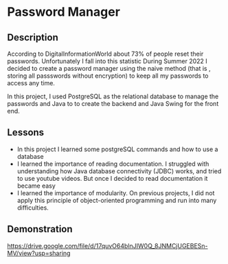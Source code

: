 # Password Manager

## Description

According to DigitalInformationWorld about 73% of people reset their passwords. Unfortunately I fall into this statistic
During Summer 2022 I decided to create a password manager using the naive method (that is , storing all passswords without encryption)
to keep all my passwords to access any time. 

In this project, I used PostgreSQL as the relational database to manage the passwords and Java to to create the backend and 
Java Swing for the front end. 

## Lessons
- In this project I learned some postgreSQL commands and how to use a database
- I learned the importance of reading documentation. I struggled with understanding how Java database connectivity (JDBC) works, and tried to use youtube
videos. But once I decided to read documentation it became easy
- I learned the importance of modularity. On previous projects, I did not apply this principle of object-oriented programming and run into many difficulties.

## Demonstration
https://drive.google.com/file/d/17quvO64blnJIW0Q_8JNMCjUGEBESn-MV/view?usp=sharing
